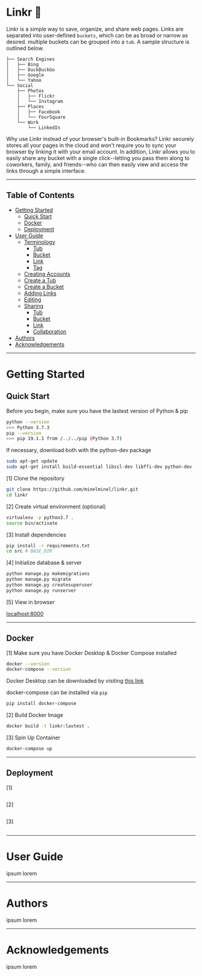 # Linkr :paperclip:

Linkr is a simple way to save, organize, and share web pages. Links are separated into user-defined `buckets`, which can be as broad or narrow as desired. multiple buckets can be grouped into a `tub`. A sample structure is outlined below.

```
├── Search Engines
│   ├── Bing
│   ├── DuckDuckGo
│   ├── Google
│   └── Yahoo
└── Social
    ├── Photos
    │   ├── Flickr
    │   └── Instagram
    ├── Places
    │   ├── Facebook
    │   └── FourSquare
    └── Work
        └── LinkedIn
```

Why use Linkr instead of your browser's built-in Bookmarks? Linkr securely stores all your pages in the cloud and won't require you to sync your browser by linking it with your email account. In addition, Linkr allows you to easily share any bucket with a single click--letting you pass them along to coworkers, family, and friends--who can then easily view and access the links through a simple interface.

---

## Table of Contents
- [Getting Started](#gettingstarted)
    - [Quick Start](#quickstart)
    - [Docker](#docker)
    - [Deployment](#deployment)
- [User Guide](#userguide)
    - [Terminology](#terminology)
        - [Tub](#tub)
        - [Bucket](#bucket)
        - [Link](#link)
        - [Tag](#tag)
    - [Creating Accounts](#createaccount)
    - [Create a Tub](#createtub)
    - [Create a Bucket](#createbucket)
    - [Adding Links](#addinglinks)
    - [Editing](#editing)
    - [Sharing](#sharing)
        - [Tub](#sharetub)
        - [Bucket](#sharebucket)
        - [Link](#sharelink)
        - [Collaboration](#collaboration)
- [Authors](#authors)
- [Acknowledgements](#acknowledgements)

---

# Getting Started <a name="gettingstarted"></a>
## Quick Start <a name="quickstart"></a>
Before you begin, make sure you have the lastest version of Python & pip
```bash
python --version
>>> Python 3.7.3
pip --version
>>> pip 19.1.1 from /../../pip (Python 3.7)
```

If necessary, download both with the python-dev package
```bash
sudo apt-get update
sudo apt-get install build-essential libssl-dev libffi-dev python-dev
```

[1] Clone the repository
```bash
git clone https://github.com/minelminel/linkr.git
cd linkr
```

[2] Create virtual environment (optional)
```bash
virtualenv -p python3.7 .
source bin/activate
```

[3] Install dependencies
```bash
pip install -r requirements.txt
cd src # BASE_DIR
```

[4] Initialize database & server
```bash
python manage.py makemigrations
python manage.py migrate
python manage.py createsuperuser
python manage.py runserver
```

[5] View in browser

[localhost:8000](localhost:8000)

---  

## Docker <a name="docker"></a>
[1] Make sure you have Docker Desktop & Docker Compose installed
```bash
docker --version
docker-compose --version
```

Docker Desktop can be downloaded by visiting [this link](https://www.docker.com/products/docker-desktop)

docker-compose can be installed via `pip`
```bash
pip install docker-compose
```

[2] Build Docker Image
```bash
docker build -t linkr:lastest .
```

[3] Spin Up Container
```bash
docker-compose up
```

---

## Deployment <a name="deployment"></a>
[1]
```bash

```

[2]
```bash

```

[3]
```bash

```

---

# User Guide <a name="userguide"></a>
ipsum lorem

---

# Authors <a name="authors"></a>
ipsum lorem

---

# Acknowledgements <a name="userguide"></a>
ipsum lorem
